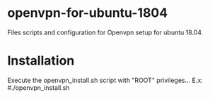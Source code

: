 # openvpn-for-ubuntu-1804
Files scripts and configuration for Openvpn setup for ubuntu 18.04

# Installation
Execute the openvpn_install.sh script with "ROOT" privileges...
E.x: #./openvpn_install.sh
